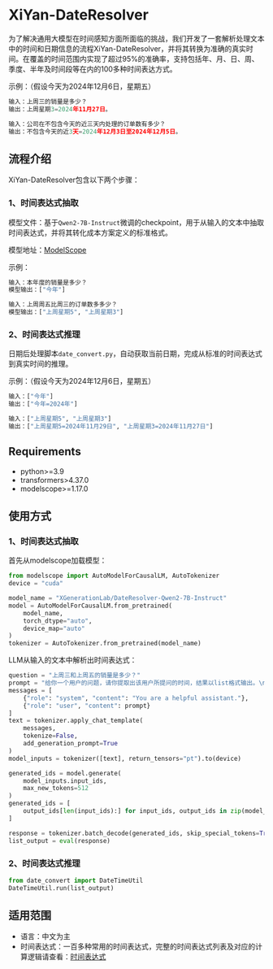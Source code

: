 # XiYan-DateResolver
为了解决通用大模型在时间感知方面所面临的挑战，我们开发了一套解析处理文本中的时间和日期信息的流程XiYan-DateResolver，并将其转换为准确的真实时间。在覆盖的时间范围内实现了超过95%的准确率，支持包括年、月、日、周、季度、半年及时间段等在内的100多种时间表达方式。

示例：（假设今天为2024年12月6日，星期五）

```python
输入：上周三的销量是多少？
输出：上周星期3=2024年11月27日。

输入：公司在不包含今天的近三天内处理的订单数有多少？
输出：不包含今天的近3天=2024年12月3日至2024年12月5日。
```

## 流程介绍

XiYan-DateResolver包含以下两个步骤：

### 1、时间表达式抽取

模型文件：基于`Qwen2-7B-Instruct`微调的checkpoint，用于从输入的文本中抽取时间表达式，并将其转化成本方案定义的标准格式。

模型地址：[ModelScope](https://www.modelscope.cn/models/XGenerationLab/DateResolver-Qwen2-7B-Instruct)

示例：

```python
输入：本年度的销量是多少？
模型输出：["今年"]

输入：上周周五比周三的订单数多多少？
模型输出：["上周星期5", "上周星期3"]
```


### 2、时间表达式推理

日期后处理脚本`date_convert.py`，自动获取当前日期，完成从标准的时间表达式到真实时间的推理。

示例：（假设今天为2024年12月6日，星期五）

```python
输入：["今年"]
输出：["今年=2024年"]

输入：["上周星期5", "上周星期3"]
输出：["上周星期5=2024年11月29日", "上周星期3=2024年11月27日"]
```

## Requirements
* python>=3.9
* transformers>4.37.0
* modelscope>=1.17.0

## 使用方式
### 1、时间表达式抽取

首先从modelscope加载模型：
```python
from modelscope import AutoModelForCausalLM, AutoTokenizer
device = "cuda"

model_name = "XGenerationLab/DateResolver-Qwen2-7B-Instruct"
model = AutoModelForCausalLM.from_pretrained(
    model_name,
    torch_dtype="auto",
    device_map="auto"
)
tokenizer = AutoTokenizer.from_pretrained(model_name)
```

LLM从输入的文本中解析出时间表达式：
```python
question = "上周三和上周五的销量是多少？"
prompt = "给你一个用户的问题，请你提取出该用户所提问的时间，结果以list格式输出。\n\n【用户问题】\n{question}\n\n【回答】\n".format(question=question)
messages = [
    {"role": "system", "content": "You are a helpful assistant."},
    {"role": "user", "content": prompt}
]
text = tokenizer.apply_chat_template(
    messages,
    tokenize=False,
    add_generation_prompt=True
)
model_inputs = tokenizer([text], return_tensors="pt").to(device)

generated_ids = model.generate(
    model_inputs.input_ids,
    max_new_tokens=512
)
generated_ids = [
    output_ids[len(input_ids):] for input_ids, output_ids in zip(model_inputs.input_ids, generated_ids)
]

response = tokenizer.batch_decode(generated_ids, skip_special_tokens=True)[0]
list_output = eval(response)
```

### 2、时间表达式推理
```python
from date_convert import DateTimeUtil
DateTimeUtil.run(list_output)
```

## 适用范围

+ 语言：中文为主
+ 时间表达式：一百多种常用的时间表达式，完整的时间表达式列表及对应的计算逻辑请查看：[时间表达式](https://github.com/XGenerationLab/XiYan-DateResolver/blob/main/%E6%97%B6%E9%97%B4%E8%A1%A8%E8%BE%BE%E5%BC%8F.xlsx)


